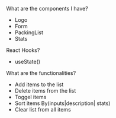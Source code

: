 What are the components I have?

-   Logo
-   Form
-   PackingList
-   Stats

React Hooks?

-   useState()

What are the functionalities?

-   Add items to the list
-   Delete items from the list
-   Toggel items
-   Sort items By(inputs|description| stats)
-   Clear list from all items
